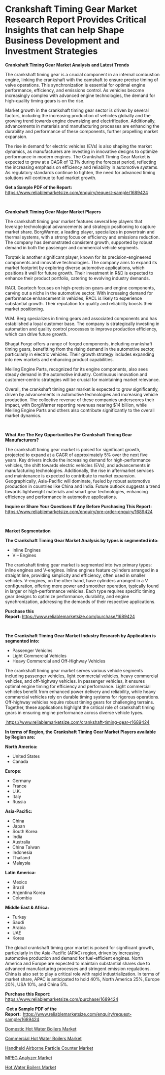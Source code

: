 <p><h1>Crankshaft Timing Gear Market Research Report Provides Critical Insights that can help Shape Business Development and Investment Strategies</h1></p><p><strong>Crankshaft Timing Gear Market Analysis and Latest Trends</strong></p>
<p><p>The crankshaft timing gear is a crucial component in an internal combustion engine, linking the crankshaft with the camshaft to ensure precise timing of valve operations. This synchronization is essential for optimal engine performance, efficiency, and emissions control. As vehicles become increasingly complex with advanced engine technologies, the demand for high-quality timing gears is on the rise.</p><p>Market growth in the crankshaft timing gear sector is driven by several factors, including the increasing production of vehicles globally and the growing trend towards engine downsizing and electrification. Additionally, advancements in materials and manufacturing processes are enhancing the durability and performance of these components, further propelling market expansion. </p><p>The rise in demand for electric vehicles (EVs) is also shaping the market dynamics, as manufacturers are investing in innovative designs to optimize performance in modern engines. The Crankshaft Timing Gear Market is expected to grow at a CAGR of 12.1% during the forecast period, reflecting the increasing emphasis on efficiency and reliability in automotive systems. As regulatory standards continue to tighten, the need for advanced timing solutions will continue to fuel market growth.</p></p>
<p><strong>Get a Sample PDF of the Report:&nbsp;</strong> <a href="https://www.reliablemarketsize.com/enquiry/request-sample/1689424?utm_campaign=1133&utm_medium=2&utm_source=Github&utm_content=ia&utm_term=08042025&utm_id=crankshaft-timing-gear">https://www.reliablemarketsize.com/enquiry/request-sample/1689424</a></p>
<p>&nbsp;</p>
<p><strong>Crankshaft Timing Gear Major Market Players</strong></p>
<p><p>The crankshaft timing gear market features several key players that leverage technological advancements and strategic positioning to capture market share. BorgWarner, a leading player, specializes in powertrain and thermal systems, with a strong focus on efficiency and emissions reduction. The company has demonstrated consistent growth, supported by robust demand in both the passenger and commercial vehicle segments.</p><p>Torqtek is another significant player, known for its precision-engineered components and innovative technologies. The company aims to expand its market footprint by exploring diverse automotive applications, which positions it well for future growth. Their investment in R&D is expected to enhance their product portfolio, catering to evolving industry demands.</p><p>RACL Geartech focuses on high-precision gears and engine components, carving out a niche in the automotive sector. With increasing demand for performance enhancement in vehicles, RACL is likely to experience substantial growth. Their reputation for quality and reliability boosts their market positioning.</p><p>W.M. Berg specializes in timing gears and associated components and has established a loyal customer base. The company is strategically investing in automation and quality control processes to improve production efficiency, which can drive future growth.</p><p>Bhagat Forge offers a range of forged components, including crankshaft timing gears, benefitting from the rising demand in the automotive sector, particularly in electric vehicles. Their growth strategy includes expanding into new markets and enhancing product capabilities.</p><p>Melling Engine Parts, recognized for its engine components, also sees steady demand in the automotive industry. Continuous innovation and customer-centric strategies will be crucial for maintaining market relevance.</p><p>Overall, the crankshaft timing gear market is expected to grow significantly, driven by advancements in automotive technologies and increasing vehicle production. The collective revenue of these companies underscores their impact, with BorgWarner reporting revenues nearing $14 billion, while Melling Engine Parts and others also contribute significantly to the overall market dynamics.</p></p>
<p>&nbsp;</p>
<p><strong>What Are The Key Opportunities For Crankshaft Timing Gear Manufacturers?</strong></p>
<p><p>The crankshaft timing gear market is poised for significant growth, projected to expand at a CAGR of approximately 5% over the next five years. Key drivers include the increasing demand for high-performance vehicles, the shift towards electric vehicles (EVs), and advancements in manufacturing technologies. Additionally, the rise in aftermarket services and maintenance is expected to contribute to market expansion. Geographically, Asia-Pacific will dominate, fueled by robust automotive production in countries like China and India. Future outlook suggests a trend towards lightweight materials and smart gear technologies, enhancing efficiency and performance in automotive applications.</p></p>
<p><strong>Inquire or Share Your Questions If Any Before Purchasing This Report:</strong> <a href="https://www.reliablemarketsize.com/enquiry/pre-order-enquiry/1689424?utm_campaign=1133&utm_medium=2&utm_source=Github&utm_content=ia&utm_term=08042025&utm_id=crankshaft-timing-gear">https://www.reliablemarketsize.com/enquiry/pre-order-enquiry/1689424</a></p>
<p>&nbsp;</p>
<p><strong>Market Segmentation</strong></p>
<p><strong>The Crankshaft Timing Gear Market Analysis by types is segmented into:</strong></p>
<p><ul><li>Inline Engines</li><li>V – Engines</li></ul></p>
<p><p>The crankshaft timing gear market is segmented into two primary types: inline engines and V-engines. Inline engines feature cylinders arranged in a straight line, providing simplicity and efficiency, often used in smaller vehicles. V-engines, on the other hand, have cylinders arranged in a V configuration, offering more power and smoother operation, typically found in larger or high-performance vehicles. Each type requires specific timing gear designs to optimize performance, durability, and engine synchronization, addressing the demands of their respective applications.</p></p>
<p><strong>Purchase this Report:&nbsp;</strong><a href="https://www.reliablemarketsize.com/purchase/1689424?utm_campaign=1133&utm_medium=2&utm_source=Github&utm_content=ia&utm_term=08042025&utm_id=crankshaft-timing-gear">https://www.reliablemarketsize.com/purchase/1689424</a></p>
<p>&nbsp;</p>
<p><strong>The Crankshaft Timing Gear Market Industry Research by Application is segmented into:</strong></p>
<p><ul><li>Passenger Vehicles</li><li>Light Commercial Vehicles</li><li>Heavy Commercial and Off-Highway Vehicles</li></ul></p>
<p><p>The crankshaft timing gear market serves various vehicle segments including passenger vehicles, light commercial vehicles, heavy commercial vehicles, and off-highway vehicles. In passenger vehicles, it ensures optimal engine timing for efficiency and performance. Light commercial vehicles benefit from enhanced power delivery and reliability, while heavy commercial vehicles rely on durable timing systems for rigorous operations. Off-highway vehicles require robust timing gears for challenging terrains. Together, these applications highlight the critical role of crankshaft timing gears in ensuring engine performance across diverse vehicle types.</p></p>
<p><a href="https://www.reliablemarketsize.com/crankshaft-timing-gear-r1689424?utm_campaign=1133&utm_medium=2&utm_source=Github&utm_content=ia&utm_term=08042025&utm_id=crankshaft-timing-gear">&nbsp;https://www.reliablemarketsize.com/crankshaft-timing-gear-r1689424</a></p>
<p><strong>In terms of Region, the Crankshaft Timing Gear Market Players available by Region are:</strong></p>
<p>
    <p> <strong> North America: </strong>
        <ul>
            <li>United States</li>
            <li>Canada</li>
        </ul>
        </p> 
    <p> <strong> Europe: </strong>
        <ul>
            <li>Germany</li>
            <li>France</li>
            <li>U.K.</li>
            <li>Italy</li>
            <li>Russia</li>
        </ul>
        </p> 
    <p> <strong> Asia-Pacific: </strong>
        <ul>
            <li>China</li>
            <li>Japan</li>
            <li>South Korea</li>
            <li>India</li>
            <li>Australia</li>
            <li>China Taiwan</li>
            <li>Indonesia</li>
            <li>Thailand</li>
            <li>Malaysia</li>
        </ul>
        </p> 
    <p> <strong> Latin America: </strong>
        <ul>
            <li>Mexico</li>
            <li>Brazil</li>
            <li>Argentina Korea</li>
            <li>Colombia</li>
        </ul>
        </p> 
    <p> <strong> Middle East & Africa: </strong>
        <ul>
            <li>Turkey</li>
            <li>Saudi</li>
            <li>Arabia</li>
            <li>UAE</li>
            <li>Korea</li>
        </ul>
    </p>
    </p>
<p><p>The global crankshaft timing gear market is poised for significant growth, particularly in the Asia-Pacific (APAC) region, driven by increasing automotive production and demand for fuel-efficient engines. North America and Europe are expected to maintain substantial shares due to advanced manufacturing processes and stringent emission regulations. China is also set to play a critical role with rapid industrialization. In terms of market share, APAC is anticipated to hold 40%, North America 25%, Europe 20%, USA 10%, and China 5%.</p></p>
<p><strong>Purchase this Report: </strong><a href="https://www.reliablemarketsize.com/purchase/1689424?utm_campaign=1133&utm_medium=2&utm_source=Github&utm_content=ia&utm_term=08042025&utm_id=crankshaft-timing-gear">https://www.reliablemarketsize.com/purchase/1689424</a></p>
<p>&nbsp;<strong>Get a Sample PDF of the Report:&nbsp;&nbsp;</strong><a href="https://www.reliablemarketsize.com/enquiry/request-sample/1689424?utm_campaign=1133&utm_medium=2&utm_source=Github&utm_content=ia&utm_term=08042025&utm_id=crankshaft-timing-gear">https://www.reliablemarketsize.com/enquiry/request-sample/1689424</a></p>
<p><strong></strong></p>
<p><p><a href="https://github.com/shapurforouz/Market-Research-Report-List-1/blob/main/domestic-hot-water-boilers-market.md?utm_campaign=1133&utm_medium=2&utm_source=Github&utm_content=ia&utm_term=08042025&utm_id=crankshaft-timing-gear">Domestic Hot Water Boilers Market</a></p><p><a href="https://github.com/siriyagayo/Market-Research-Report-List-1/blob/main/commercial-hot-water-boilers-market.md?utm_campaign=1133&utm_medium=2&utm_source=Github&utm_content=ia&utm_term=08042025&utm_id=crankshaft-timing-gear">Commercial Hot Water Boilers Market</a></p><p><a href="https://github.com/jemalapoilly/Market-Research-Report-List-1/blob/main/handheld-airborne-particle-counter-market.md?utm_campaign=1133&utm_medium=2&utm_source=Github&utm_content=ia&utm_term=08042025&utm_id=crankshaft-timing-gear">Handheld Airborne Particle Counter Market</a></p><p><a href="https://github.com/oatisorenscl/Market-Research-Report-List-1/blob/main/mpeg-analyzer-market.md?utm_campaign=1133&utm_medium=2&utm_source=Github&utm_content=ia&utm_term=08042025&utm_id=crankshaft-timing-gear">MPEG Analyzer Market</a></p><p><a href="https://github.com/klinzenisaa/Market-Research-Report-List-1/blob/main/hot-water-boilers-market.md?utm_campaign=1133&utm_medium=2&utm_source=Github&utm_content=ia&utm_term=08042025&utm_id=crankshaft-timing-gear">Hot Water Boilers Market</a></p></p>